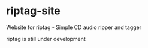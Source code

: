 # riptag-site
Website for riptag - Simple CD audio ripper and tagger

riptag is still under development
